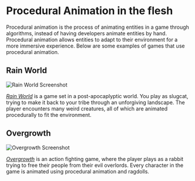 # Procedural Animation in the flesh

Procedural animation is the process of animating entities in a game through
algorithms, instead of having developers animate entities by hand. Procedural
animation allows entities to adapt to their environment for a more immersive
experience. Below are some examples of games that use procedural animation.

## Rain World

![Rain World Screenshot](https://i.gifer.com/9PwY.gif)

[_Rain World_](https://rainworldgame.com/) is a game set in a post-apocaplyptic
world. You play as slugcat, trying to make it back to your tribe through an
unforgiving landscape. The player encounters many weird creatures, all of which
are animated procedurally to fit the environment.

## Overgrowth

![Overgrowth Screenshot](https://i.kym-cdn.com/photos/images/original/000/684/635/286.gif)

[_Overgrowth_](https://store.steampowered.com/app/25000/Overgrowth/) is an
action fighting game, where the player plays as a rabbit trying to free
their people from their evil overlords. Every character in the game is
animated using procedural animation and ragdolls.
